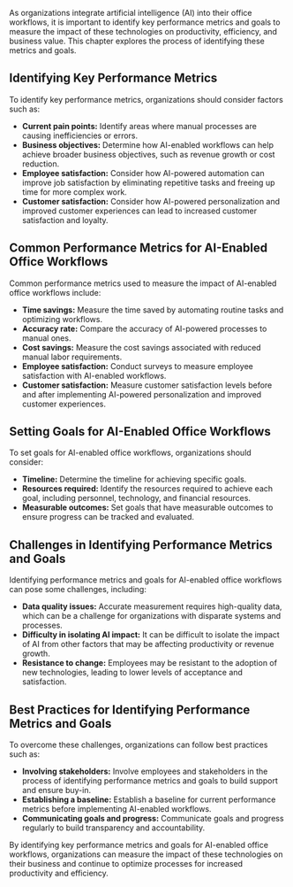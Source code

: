 
As organizations integrate artificial intelligence (AI) into their office workflows, it is important to identify key performance metrics and goals to measure the impact of these technologies on productivity, efficiency, and business value. This chapter explores the process of identifying these metrics and goals.

Identifying Key Performance Metrics
-----------------------------------

To identify key performance metrics, organizations should consider factors such as:

* **Current pain points:** Identify areas where manual processes are causing inefficiencies or errors.
* **Business objectives:** Determine how AI-enabled workflows can help achieve broader business objectives, such as revenue growth or cost reduction.
* **Employee satisfaction:** Consider how AI-powered automation can improve job satisfaction by eliminating repetitive tasks and freeing up time for more complex work.
* **Customer satisfaction:** Consider how AI-powered personalization and improved customer experiences can lead to increased customer satisfaction and loyalty.

Common Performance Metrics for AI-Enabled Office Workflows
----------------------------------------------------------

Common performance metrics used to measure the impact of AI-enabled office workflows include:

* **Time savings:** Measure the time saved by automating routine tasks and optimizing workflows.
* **Accuracy rate:** Compare the accuracy of AI-powered processes to manual ones.
* **Cost savings:** Measure the cost savings associated with reduced manual labor requirements.
* **Employee satisfaction:** Conduct surveys to measure employee satisfaction with AI-enabled workflows.
* **Customer satisfaction:** Measure customer satisfaction levels before and after implementing AI-powered personalization and improved customer experiences.

Setting Goals for AI-Enabled Office Workflows
---------------------------------------------

To set goals for AI-enabled office workflows, organizations should consider:

* **Timeline:** Determine the timeline for achieving specific goals.
* **Resources required:** Identify the resources required to achieve each goal, including personnel, technology, and financial resources.
* **Measurable outcomes:** Set goals that have measurable outcomes to ensure progress can be tracked and evaluated.

Challenges in Identifying Performance Metrics and Goals
-------------------------------------------------------

Identifying performance metrics and goals for AI-enabled office workflows can pose some challenges, including:

* **Data quality issues:** Accurate measurement requires high-quality data, which can be a challenge for organizations with disparate systems and processes.
* **Difficulty in isolating AI impact:** It can be difficult to isolate the impact of AI from other factors that may be affecting productivity or revenue growth.
* **Resistance to change:** Employees may be resistant to the adoption of new technologies, leading to lower levels of acceptance and satisfaction.

Best Practices for Identifying Performance Metrics and Goals
------------------------------------------------------------

To overcome these challenges, organizations can follow best practices such as:

* **Involving stakeholders:** Involve employees and stakeholders in the process of identifying performance metrics and goals to build support and ensure buy-in.
* **Establishing a baseline:** Establish a baseline for current performance metrics before implementing AI-enabled workflows.
* **Communicating goals and progress:** Communicate goals and progress regularly to build transparency and accountability.

By identifying key performance metrics and goals for AI-enabled office workflows, organizations can measure the impact of these technologies on their business and continue to optimize processes for increased productivity and efficiency.
